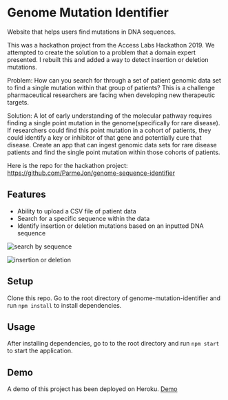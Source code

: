 # Genome Mutation Identifier
Website that helps users find mutations in DNA sequences.

This was a hackathon project from the Access Labs Hackathon 2019. We attempted to create the solution to a problem that a domain expert presented. I rebuilt this and added a way to detect insertion or deletion mutations.

Problem: How can you search for through a set of patient genomic data set to find a single mutation within that group of patients? This is a challenge pharmaceutical researchers are facing when developing new therapeutic targets.

Solution: A lot of early understanding of the molecular pathway requires finding a single point mutation in the genome(specifically for rare disease). If researchers could find this point mutation in a cohort of patients, they could identify a key or inhibitor of that gene and potentially cure that disease. Create an app that can ingest genomic data sets for rare disease patients and find the single point mutation within those cohorts of patients.

Here is the repo for the hackathon project: https://github.com/ParmeJon/genome-sequence-identifier

## Features
* Ability to upload a CSV file of patient data
* Search for a specific sequence within the data
* Identify insertion or deletion mutations based on an inputted DNA sequence

![search by sequence](search_by_sequence.gif)

![insertion or deletion](insertion_deletion.gif)

## Setup
Clone this repo.
Go to the root directory of genome-mutation-identifier and run ```npm install``` to install dependencies.

## Usage
After installing dependencies, go to to the root directory and run ```npm start``` to start the application.

## Demo
A demo of this project has been deployed on Heroku. [Demo](https://genome-mutation-identifier.herokuapp.com/)
